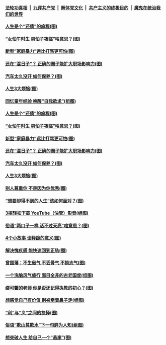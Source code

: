 ####  [法轮功真相](../../../../basic/blob/master/README.md?t=06210202) &nbsp;|&nbsp; [九评共产党](../../../../9ping.md/blob/master/README.md?t=06210202) &nbsp;|&nbsp; [解体党文化](../../../../jtdwh.md/blob/master/README.md?t=06210202)  &nbsp;|&nbsp; [共产主义的终极目的](../../../../gczydzjmd.md/blob/master/README.md?t=06210202) &nbsp;|&nbsp; [魔鬼在统治我们的世界](../../../../mgztzwmdsj.md/blob/master/README.md?t=06210202) 

#### [人生是个“还债”的旅程(图)](../pages/p8/936768.md?t=06210202) 

#### [“女怕午时生 男怕子夜临”啥意思？(图)](../pages/p8/937081.md?t=06210202) 

#### [新型“家庭暴力”远比打骂更可怕(图)](../pages/p8/936230.md?t=06210202) 

#### [还在“混日子”？ 正确的圈子能扩大职场影响力(图)](../pages/p8/937049.md?t=06210202) 

#### [汽车太久没开 如何保养？(图)](../pages/p8/937035.md?t=06210202) 

#### [人生3大烦恼(图)](../pages/p8/936959.md?t=06210202) 

#### [回忆童年经验 唤醒“自我欲求”(组图)](../pages/p8/937082.md?t=06210202) 

#### [人生是个“还债”的旅程(图)](../pages/p8/936768.md?t=06210202) 

#### [“女怕午时生 男怕子夜临”啥意思？(图)](../pages/p8/937081.md?t=06210202) 

#### [新型“家庭暴力”远比打骂更可怕(图)](../pages/p8/936230.md?t=06210202) 

#### [还在“混日子”？ 正确的圈子能扩大职场影响力(图)](../pages/p8/937049.md?t=06210202) 

#### [汽车太久没开 如何保养？(图)](../pages/p8/937035.md?t=06210202) 

#### [人生3大烦恼(图)](../pages/p8/936959.md?t=06210202) 

#### [别人尊重你 不是因为你优秀(图)](../pages/p8/936253.md?t=06210202) 

#### [“想要却得不到的人生”该如何面对？(图)](../pages/p8/936933.md?t=06210202) 

#### [3招轻松下载 YouTube（油管）影音(组图)](../pages/p8/936922.md?t=06210202) 

#### [俗语“两口子一样 活不过天亮”啥意思？(图)](../pages/p8/936917.md?t=06210202) 

#### [4个小故事 诠释跪的意义(图)](../pages/p8/936353.md?t=06210202) 

#### [解决愧疚感 能快速回到正轨(图)](../pages/p8/936834.md?t=06210202) 

#### [曾国藩：不生傲气 不丢骨气 不损志气(图)](../pages/p8/936248.md?t=06210202) 

#### [一个洗脑风气盛行 面目全非的古老国度(组图)](../pages/p8/936759.md?t=06210202) 

#### [缪可馨的老师 你是否还记得执教的初心？(图)](../pages/p8/936737.md?t=06210202) 

#### [想感觉自己有价值 别被牵着鼻子走(组图)](../pages/p8/936721.md?t=06210202) 

#### [“利”与“义”之间的抉择(图)](../pages/p8/936246.md?t=06210202) 

#### [俗语“欺山莫欺水”下一句鲜为人知(组图)](../pages/p8/936659.md?t=06210202) 

#### [想突破人生 给自己一个“悬崖”(图)](../pages/p8/936658.md?t=06210202) 

